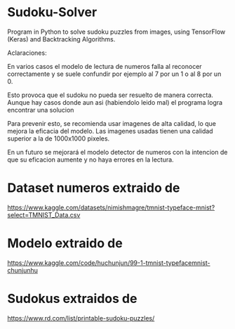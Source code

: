 # Sudoku-Solver
Program in Python to solve sudoku puzzles from images, using TensorFlow (Keras) and Backtracking Algorithms.

Aclaraciones:

En varios casos el modelo de lectura de numeros falla al reconocer correctamente
 y se suele confundir por ejemplo al 7 por un 1 o al 8 por un 0.

Esto provoca que el sudoku no pueda ser resuelto de manera correcta. Aunque
 hay casos donde aun asi (habiendolo leido mal) el programa logra encontrar una
 solucion

Para prevenir esto, se recomienda usar imagenes de alta calidad, lo que mejora
 la eficacia del modelo. Las imagenes usadas tienen una calidad superior a la
 de 1000x1000 pixeles.

En un futuro se mejorará el modelo detector de numeros con la intencion de que
 su eficacion aumente y no haya errores en la lectura.

# Dataset numeros extraido de 
https://www.kaggle.com/datasets/nimishmagre/tmnist-typeface-mnist?select=TMNIST_Data.csv

# Modelo extraido de 
https://www.kaggle.com/code/huchunjun/99-1-tmnist-typefacemnist-chunjunhu

# Sudokus extraidos de
https://www.rd.com/list/printable-sudoku-puzzles/
